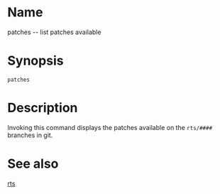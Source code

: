 # Name

patches -- list patches available

# Synopsis

    patches

# Description

Invoking this command displays the patches available on the `rts/####` branches in git.

# See also

[rts](rts.html)

